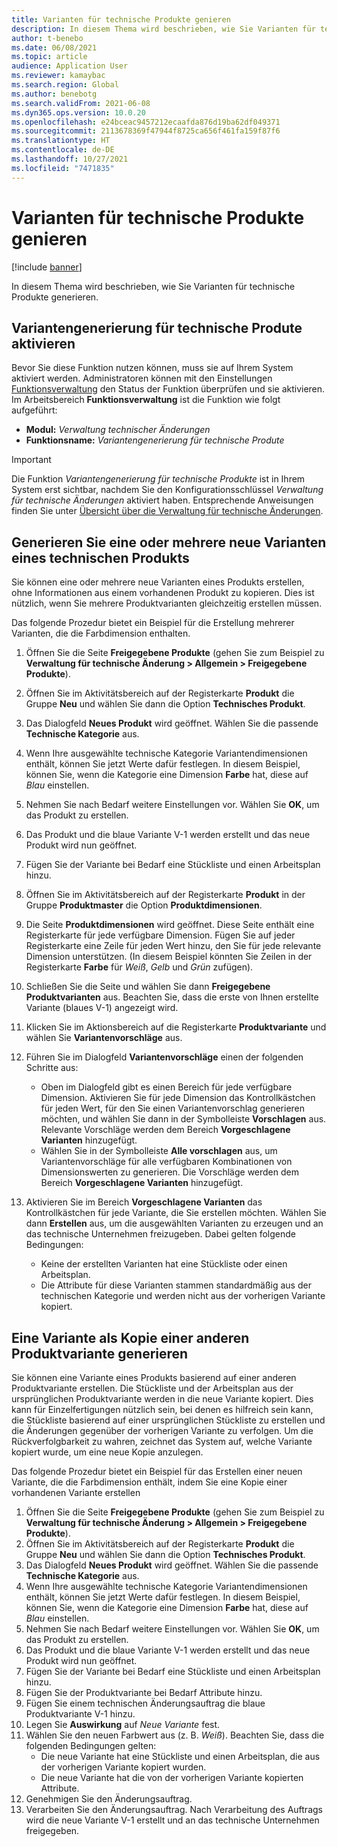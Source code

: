 ```yaml
---
title: Varianten für technische Produkte genieren
description: In diesem Thema wird beschrieben, wie Sie Varianten für technische Produkte generieren
author: t-benebo
ms.date: 06/08/2021
ms.topic: article
audience: Application User
ms.reviewer: kamaybac
ms.search.region: Global
ms.author: benebotg
ms.search.validFrom: 2021-06-08
ms.dyn365.ops.version: 10.0.20
ms.openlocfilehash: e24bceac9457212ecaafda876d19ba62df049371
ms.sourcegitcommit: 2113678369f47944f8725ca656f461fa159f87f6
ms.translationtype: HT
ms.contentlocale: de-DE
ms.lasthandoff: 10/27/2021
ms.locfileid: "7471835"
---
```

# <a name="generate-variants-for-engineering-products"></a>Varianten für technische Produkte genieren

[!include [banner](../includes/banner.md)]

In diesem Thema wird beschrieben, wie Sie Varianten für technische Produkte generieren.

## <a name="turn-on-variant-generation-for-engineering-products"></a>Variantengenerierung für technische Produte aktivieren

Bevor Sie diese Funktion nutzen können, muss sie auf Ihrem System aktiviert werden. Administratoren können mit den Einstellungen [Funktionsverwaltung](../../fin-ops-core/fin-ops/get-started/feature-management/feature-management-overview.md) den Status der Funktion überprüfen und sie aktivieren. Im Arbeitsbereich **Funktionsverwaltung** ist die Funktion wie folgt aufgeführt:

- **Modul:** *Verwaltung technischer Änderungen*
- **Funktionsname:** *Variantengenerierung für technische Produte*

> [!IMPORTANT]
> Die Funktion *Variantengenerierung für technische Produkte* ist in Ihrem System erst sichtbar, nachdem Sie den Konfigurationsschlüssel *Verwaltung für technische Änderungen* aktiviert haben. Entsprechende Anweisungen finden Sie unter [Übersicht über die Verwaltung für technische Änderungen](product-engineering-overview.md).

## <a name="generate-one-or-more-new-variants-of-an-engineering-product"></a>Generieren Sie eine oder mehrere neue Varianten eines technischen Produkts

Sie können eine oder mehrere neue Varianten eines Produkts erstellen, ohne Informationen aus einem vorhandenen Produkt zu kopieren. Dies ist nützlich, wenn Sie mehrere Produktvarianten gleichzeitig erstellen müssen.

Das folgende Prozedur bietet ein Beispiel für die Erstellung mehrerer Varianten, die die Farbdimension enthalten.

1. Öffnen Sie die Seite **Freigegebene Produkte** (gehen Sie zum Beispiel zu **Verwaltung für technische Änderung \> Allgemein \> Freigegebene Produkte**).
1. Öffnen Sie im Aktivitätsbereich auf der Registerkarte **Produkt** die Gruppe **Neu** und wählen Sie dann die Option **Technisches Produkt**.
1. Das Dialogfeld **Neues Produkt** wird geöffnet. Wählen Sie die passende **Technische Kategorie** aus.
1. Wenn Ihre ausgewählte technische Kategorie Variantendimensionen enthält, können Sie jetzt Werte dafür festlegen. In diesem Beispiel, können Sie, wenn die Kategorie eine Dimension **Farbe** hat, diese auf *Blau* einstellen.
1. Nehmen Sie nach Bedarf weitere Einstellungen vor. Wählen Sie **OK**, um das Produkt zu erstellen.
1. Das Produkt und die blaue Variante V-1 werden erstellt und das neue Produkt wird nun geöffnet.
1. Fügen Sie der Variante bei Bedarf eine Stückliste und einen Arbeitsplan hinzu.
1. Öffnen Sie im Aktivitätsbereich auf der Registerkarte **Produkt** in der Gruppe **Produktmaster** die Option **Produktdimensionen**.
1. Die Seite **Produktdimensionen** wird geöffnet. Diese Seite enthält eine Registerkarte für jede verfügbare Dimension. Fügen Sie auf jeder Registerkarte eine Zeile für jeden Wert hinzu, den Sie für jede relevante Dimension unterstützen. (In diesem Beispiel könnten Sie Zeilen in der Registerkarte **Farbe** für *Weiß*, *Gelb* und *Grün* zufügen).
1. Schließen Sie die Seite und wählen Sie dann **Freigegebene Produktvarianten** aus. Beachten Sie, dass die erste von Ihnen erstellte Variante (blaues V-1) angezeigt wird.
1. Klicken Sie im Aktionsbereich auf die Registerkarte **Produktvariante** und wählen Sie **Variantenvorschläge** aus.
1. Führen Sie im Dialogfeld **Variantenvorschläge** einen der folgenden Schritte aus:

    - Oben im Dialogfeld gibt es einen Bereich für jede verfügbare Dimension. Aktivieren Sie für jede Dimension das Kontrollkästchen für jeden Wert, für den Sie einen Variantenvorschlag generieren möchten, und wählen Sie dann in der Symbolleiste **Vorschlagen** aus. Relevante Vorschläge werden dem Bereich **Vorgeschlagene Varianten** hinzugefügt.
    - Wählen Sie in der Symbolleiste **Alle vorschlagen** aus, um Variantenvorschläge für alle verfügbaren Kombinationen von Dimensionswerten zu generieren. Die Vorschläge werden dem Bereich **Vorgeschlagene Varianten** hinzugefügt.

1. Aktivieren Sie im Bereich **Vorgeschlagene Varianten** das Kontrollkästchen für jede Variante, die Sie erstellen möchten. Wählen Sie dann **Erstellen** aus, um die ausgewählten Varianten zu erzeugen und an das technische Unternehmen freizugeben. Dabei gelten folgende Bedingungen:

    - Keine der erstellten Varianten hat eine Stückliste oder einen Arbeitsplan.
    - Die Attribute für diese Varianten stammen standardmäßig aus der technischen Kategorie und werden nicht aus der vorherigen Variante kopiert.

## <a name="generate-a-variant-as-a-copy-of-another-product-variant"></a>Eine Variante als Kopie einer anderen Produktvariante generieren

Sie können eine Variante eines Produkts basierend auf einer anderen Produktvariante erstellen. Die Stückliste und der Arbeitsplan aus der ursprünglichen Produktvariante werden in die neue Variante kopiert. Dies kann für Einzelfertigungen nützlich sein, bei denen es hilfreich sein kann, die Stückliste basierend auf einer ursprünglichen Stückliste zu erstellen und die Änderungen gegenüber der vorherigen Variante zu verfolgen. Um die Rückverfolgbarkeit zu wahren, zeichnet das System auf, welche Variante kopiert wurde, um eine neue Kopie anzulegen.

Das folgende Prozedur bietet ein Beispiel für das Erstellen einer neuen Variante, die die Farbdimension enthält, indem Sie eine Kopie einer vorhandenen Variante erstellen

1. Öffnen Sie die Seite **Freigegebene Produkte** (gehen Sie zum Beispiel zu **Verwaltung für technische Änderung \> Allgemein \> Freigegebene Produkte**).
1. Öffnen Sie im Aktivitätsbereich auf der Registerkarte **Produkt** die Gruppe **Neu** und wählen Sie dann die Option **Technisches Produkt**.
1. Das Dialogfeld **Neues Produkt** wird geöffnet. Wählen Sie die passende **Technische Kategorie** aus.
1. Wenn Ihre ausgewählte technische Kategorie Variantendimensionen enthält, können Sie jetzt Werte dafür festlegen. In diesem Beispiel, können Sie, wenn die Kategorie eine Dimension **Farbe** hat, diese auf *Blau* einstellen.
1. Nehmen Sie nach Bedarf weitere Einstellungen vor. Wählen Sie **OK**, um das Produkt zu erstellen.
1. Das Produkt und die blaue Variante V-1 werden erstellt und das neue Produkt wird nun geöffnet.
1. Fügen Sie der Variante bei Bedarf eine Stückliste und einen Arbeitsplan hinzu.
1. Fügen Sie der Produktvariante bei Bedarf Attribute hinzu.
1. Fügen Sie einem technischen Änderungsauftrag die blaue Produktvariante V-1 hinzu.
1. Legen Sie **Auswirkung** auf *Neue Variante* fest.
1. Wählen Sie den neuen Farbwert aus (z. B. *Weiß*). Beachten Sie, dass die folgenden Bedingungen gelten: 
    - Die neue Variante hat eine Stückliste und einen Arbeitsplan, die aus der vorherigen Variante kopiert wurden.
    - Die neue Variante hat die von der vorherigen Variante kopierten Attribute.
1. Genehmigen Sie den Änderungsauftrag.
1. Verarbeiten Sie den Änderungsauftrag. Nach Verarbeitung des Auftrags wird die neue Variante V-1 erstellt und an das technische Unternehmen freigegeben.
